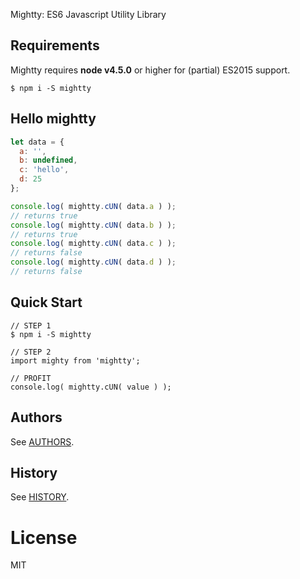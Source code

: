 Mightty: ES6 Javascript Utility Library

## Requirements
Mightty requires __node v4.5.0__ or higher for (partial) ES2015 support.

```
$ npm i -S mightty
```

## Hello mightty

```js
let data = {
  a: '',
  b: undefined,
  c: 'hello',
  d: 25
};

console.log( mightty.cUN( data.a ) );
// returns true
console.log( mightty.cUN( data.b ) );
// returns true
console.log( mightty.cUN( data.c ) );
// returns false
console.log( mightty.cUN( data.d ) );
// returns false

```

##  Quick Start

```
// STEP 1
$ npm i -S mightty

// STEP 2
import mighty from 'mightty';

// PROFIT
console.log( mightty.cUN( value ) );
```

## Authors

See [AUTHORS](AUTHORS.md).

## History

See [HISTORY](HISTORY.md).

# License

  MIT
